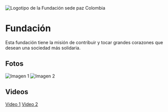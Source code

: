 <img src=".github/Logo fundación.png" alt="Logotipo de la Fundación sede paz Colombia">

# Fundación
Esta fundación tiene la misión de contribuir y tocar grandes corazones que desean una sociedad más solidaria.
## Fotos
![Imagen 1](ruta/imagen1.jpg)
![Imagen 2](ruta/imagen2.jpg)

## Videos
[Video 1](ruta/video1.mp4)
[Video 2](ruta/video2.mp4)
<link rel="stylesheet" href="styles.css">

